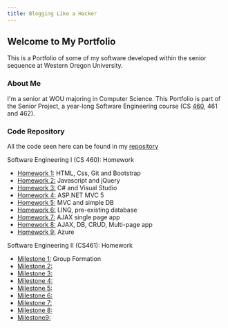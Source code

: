 ```yaml
---
title: Blogging Like a Hacker
---
```

## Welcome to My Portfolio
This is a Portfolio of some of my software developed within the senior sequence at Western Oregon University.

### About Me
I'm a senior at WOU majoring in Computer Science.
This Portfolio is part of the Senior Project, a year-long Software Engineering course (CS  [460](http://www.wou.edu/~morses/classes/cs46x/index.html), 461 and 462).

### Code Repository
All the code seen here can be found in my [repository](https://github.com/hmadland/460)

Software Engineering I (CS 460): Homework
* [Homework 1:](https://hmadland.github.io/460/journalHW1.html) HTML, Css, Git and Bootstrap
* [Homework 2:](https://hmadland.github.io/460/journalHW2.html) Javascript and jQuery
* [Homework 3:](https://hmadland.github.io/460/journalHW3.html) C# and Visual Studio
* [Homework 4:](https://hmadland.github.io/460/journalHW4.html) ASP.NET MVC 5
* [Homework 5:](https://hmadland.github.io/460/journalHW5.html) MVC and simple DB
* [Homework 6:](https://hmadland.github.io/460/journalHW6.html) LINQ, pre-existing database
* [Homework 7:](https://hmadland.github.io/460/journalHW7.html) AJAX single page app
* [Homework 8:](https://hmadland.github.io/460/journalHW8.html) AJAX, DB, CRUD, Multi-page app
* [Homework 9:](https://hmadland.github.io/460/journalHW9.html) Azure

Software Engineering II (CS461): Homework
* [Milestone 1:](https://hmadland.github.io/460/milestone1.html) Group Formation
* [Milestone 2:](https://hmadland.github.io/460/milestone2.html)
* [Milestone 3:](https://hmadland.github.io/460/milestone3.html)
* [Milestone 4:](https://hmadland.github.io/460/milestone4.html)
* [Milestone 5:](https://hmadland.github.io/460/milestone5.html)
* [Milestone 6:](https://hmadland.github.io/460/milestone6.html)
* [Milestone 7:](https://hmadland.github.io/460/milestone7.html)
* [Milestone 8:](https://hmadland.github.io/460/milestone8.html)
* [Milestone9:](https://hmadland.github.io/460/milestone9.html)

